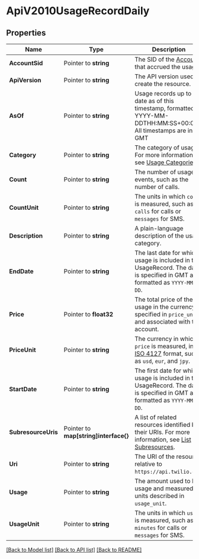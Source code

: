 # ApiV2010UsageRecordDaily

## Properties

Name | Type | Description | Notes
------------ | ------------- | ------------- | -------------
**AccountSid** | Pointer to **string** | The SID of the [Account](https://www.twilio.com/docs/iam/api/account) that accrued the usage. |
**ApiVersion** | Pointer to **string** | The API version used to create the resource. |
**AsOf** | Pointer to **string** | Usage records up to date as of this timestamp, formatted as YYYY-MM-DDTHH:MM:SS+00:00. All timestamps are in GMT |
**Category** | Pointer to **string** | The category of usage. For more information, see [Usage Categories](https://www.twilio.com/docs/usage/api/usage-record#usage-categories). |
**Count** | Pointer to **string** | The number of usage events, such as the number of calls. |
**CountUnit** | Pointer to **string** | The units in which `count` is measured, such as `calls` for calls or `messages` for SMS. |
**Description** | Pointer to **string** | A plain-language description of the usage category. |
**EndDate** | Pointer to **string** | The last date for which usage is included in the UsageRecord. The date is specified in GMT and formatted as `YYYY-MM-DD`. |
**Price** | Pointer to **float32** | The total price of the usage in the currency specified in `price_unit` and associated with the account. |
**PriceUnit** | Pointer to **string** | The currency in which `price` is measured, in [ISO 4127](https://www.iso.org/iso/home/standards/currency_codes.htm) format, such as `usd`, `eur`, and `jpy`. |
**StartDate** | Pointer to **string** | The first date for which usage is included in this UsageRecord. The date is specified in GMT and formatted as `YYYY-MM-DD`. |
**SubresourceUris** | Pointer to **map[string]interface{}** | A list of related resources identified by their URIs. For more information, see [List Subresources](https://www.twilio.com/docs/usage/api/usage-record#list-subresources). |
**Uri** | Pointer to **string** | The URI of the resource, relative to `https://api.twilio.com`. |
**Usage** | Pointer to **string** | The amount used to bill usage and measured in units described in `usage_unit`. |
**UsageUnit** | Pointer to **string** | The units in which `usage` is measured, such as `minutes` for calls or `messages` for SMS. |

[[Back to Model list]](../README.md#documentation-for-models) [[Back to API list]](../README.md#documentation-for-api-endpoints) [[Back to README]](../README.md)


